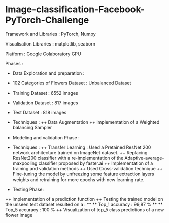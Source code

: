 # Image-classification-Facebook-PyTorch-Challenge

Framework and Libraries : PyTorch, Numpy

Visualisation Libraries : matplotlib, seaborn

Platform : Google Colaboratory GPU

Phases : 

- Data Exploration and preparation :

 - 102 Categories of Flowers Dataset : Unbalanced Dataset
 - Training Dataset : 6552 images
 - Validation Dataset : 817 images
 - Test Dataset : 818 images

+ Techniques : 
 ++ Data Augmentation
 ++ Implementation of a Weighted balancing Sampler

- Modeling and validation Phase : 

+ Techniques : 
 ++ Transfer Learning : Used a Pretained ResNet 200 network architecture trained on ImageNet dataset.
 ++ Replacing ResNet200 classifier with a re-implementation of the Adaptive-average-maxpooling classifier proposed by faster.ai
 ++ Implementation of a training and validation methods
 ++ Used Cross-validation technique
 ++ Fine-tuning the model by unfreezing some feature extraction layers weights and retraining for 
more epochs with new learning rate.

- Testing Phase:

 ++ Implementation of a prediction function
 ++ Testing the trained model on the unseen test dataset resulted on a :
    ** ** Top_1 accuracy : 99,87 % 
     ** ** Top_5 accuracy : 100 %
 ++ Visualization of top_5 class predictions of a new flower image
